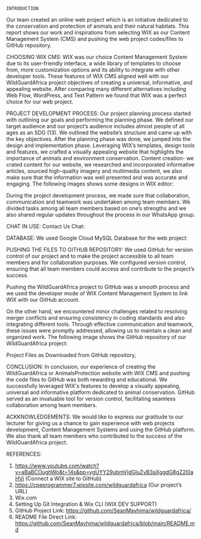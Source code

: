  	
																																																						INTRODUCTION

Our team created an online web project which is an initiative dedicated to the conservation and protection of animals and their natural habitats. This report shows our work and inspirations from selecting WIX as our Content Management System (CMS) and pushing the web project codes/files to GitHub repository.


CHOOSING WIX CMS:
WIX was our choice Content Management System due to its user-friendly interface, a wide library of templates to choose from, more customization options and its ability to integrate with other developer tools. These features of WIX CMS aligned well with our WildGuardAfrica project objectives of creating a universal, informative, and appealing website. After comparing many different alternatives including Web Flow, WordPress, and Text Pattern we found that WIX was a perfect choice for our web project.


PROJECT DEVELOPMENT PROCESS:
Our project planning process started with outlining our goals and performing the planning phase. We defined our target audience and our project’s audience includes almost people of all ages as an SDG (13). We outlined the website’s structure and came up with the key objectives.
After the planning phase was done, we jumped into the design and implementation phase. Leveraging WIX’s templates, design tools and features, we crafted a visually appealing website that highlights the importance of animals and environment conservation.
Content creation- we crated content for our website, we researched and incorporated informative articles, sourced high-quality imagery and multimedia content, we also make sure that the information was well presented and was accurate and engaging. 
The following images shows some designs in WIX editor:
 
 
During the project development process, we made sure that collaboration, communication and teamwork was undertaken among team members. We divided tasks among all team members based on one’s strengths and we also shared regular updates throughout the process in our WhatsApp group.

 
 

 
CHAT IN USE: Contact Us Chat:
 

DATABASE:
We used Google Cloud MySQL Database for the web project:
 
 

PUSHING THE FILES TO GITHUB REPOSITORY:
We used GitHub for version control of our project and to make the project accessible to all team members and for collaboration purposes. We configured version control, ensuring that all team members could access and contribute to the project’s success.
 

Pushing the WildGuardAfrica project to GitHub was a smooth process and we used the developer mode of WIX Content Management System to link WIX with our GitHub account. 


 
On the other hand, we encountered minor challenges related to resolving merger conflicts and ensuring consistency in coding standards and also integrating different tools. Through effective communication and teamwork, these issues were promptly addressed, allowing us to maintain a clean and organized work.
The following image shows the GitHub repository of our WildGuardAfrica project:
 
Project Files as Downloaded from GitHub repository,
 

CONCLUSION:
In conclusion, our experience of creating the WildGuardAfrica or AnimalsProtection website with WIX CMS and pushing the code files to GitHub was both rewarding and educational. We successfully leveraged WIX's features to develop a visually appealing, universal and informative platform dedicated to animal conservation. GitHub served as an invaluable tool for version control, facilitating seamless collaboration among team members.

ACKKNOWLEDGEMENTS:
We would like to express our gratitude to our lecturer for giving us a chance to gain experience with web projects development, Content Management Systems and using the GitHub platform. We also thank all team members who contributed to the success of the WildGuardAfrica project.


REFERENCES:
1.	https://www.youtube.com/watch?v=aBaBCOughWo&t=14s&pp=ygUYY29ubmVjdGluZyB3aXggdG8gZ2l0aHVi (Connect a WIX site to GitHub)
2.	https://cpeprogrammer7.wixsite.com/wildguardafrica (Our project’s URL)
3.	Wix.com
4.	Setting Up Git Integration & Wix CLI (WIX DEV SUPPORT)
5.	GitHub Project Link:  https://github.com/SeanMavhima/wildguardafrica/
6. README File Direct Link: https://github.com/SeanMavhima/wildguardafrica/blob/main/README.md






